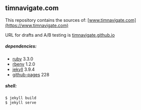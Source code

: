 ## timnavigate.com

This repository contains the sources of: [www.timnavigate.com](https://www.timnavigate.com)

URL for drafts and A/B testing is [timnavigate.github.io](https://timnavigate.github.io)

##### dependencies:

- [ruby]() 3.3.0
- [rbenv]() 1.2.0
- [jekyll]() 3.9.4
- [github-pages]() 228
<!-- [gem]() 3.5.4 -->
<!-- [bundler](https://bundler.io/) 2.5.4 -->

##### shell:

```bash
$ jekyll build
$ jekyll serve
```
